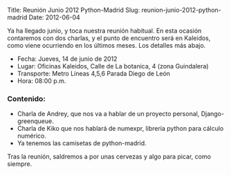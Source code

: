 Title: Reunión Junio 2012 Python-Madrid
Slug: reunion-junio-2012-python-madrid
Date: 2012-06-04

Ya ha llegado junio, y toca nuestra reunión habitual. En esta ocasión contaremos con dos charlas, y el punto de encuentro será en Kaleidos, como viene ocurriendo en los últimos meses. Los detalles más abajo.

 * Fecha: Jueves, 14 de junio de 2012
 * Lugar: Oficinas Kaleidos, Calle de La botanica, 4 (zona Guindalera) 
 * Transporte: Metro Líneas 4,5,6 Parada Diego de León
 * Hora: 08:00 p.m.
    
### Contenido: ###

* Charla de Andrey, que nos va a hablar de un proyecto personal, Django-greenqueue.
* Charla de Kiko que nos hablará de numexpr, librería python para cálculo numérico.
* Ya tenemos las camisetas de python-madrid.

Tras la reunión, saldremos a por unas cervezas y algo para picar, como siempre.
